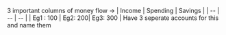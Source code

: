 3 important columns of money flow -> 
| Income | Spending | Savings |
| -- | -- | -- |
| Eg1 : 100 | Eg2: 200| Eg3: 300 |
Have 3 seperate accounts for this and name them

